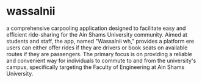 # wassalnii

 a comprehensive carpooling application designed to facilitate easy and efficient ride-sharing for the Ain Shams University community. Aimed at students and staff, the app, named "Wassalnii wh," provides a platform ere users can either offer rides if they are drivers or book seats on available routes if they are passengers. The primary focus is on providing a reliable and convenient way for individuals to commute to and from the university's campus, specifically targeting the Faculty of Engineering at Ain Shams University.

